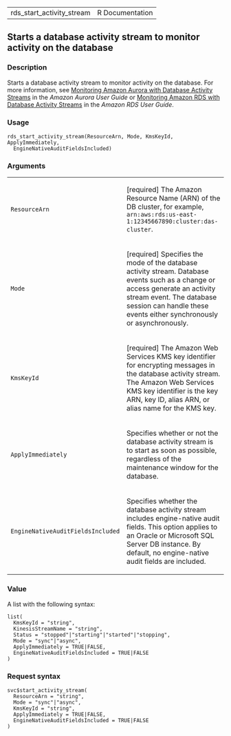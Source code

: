 <table style="width: 100%;">
<tbody>
<tr class="odd">
<td>rds_start_activity_stream</td>
<td style="text-align: right;">R Documentation</td>
</tr>
</tbody>
</table>

## Starts a database activity stream to monitor activity on the database

### Description

Starts a database activity stream to monitor activity on the database.
For more information, see [Monitoring Amazon Aurora with Database
Activity
Streams](https://docs.aws.amazon.com/AmazonRDS/latest/AuroraUserGuide/DBActivityStreams.html)
in the *Amazon Aurora User Guide* or [Monitoring Amazon RDS with
Database Activity
Streams](https://docs.aws.amazon.com/AmazonRDS/latest/UserGuide/DBActivityStreams.html)
in the *Amazon RDS User Guide*.

### Usage

    rds_start_activity_stream(ResourceArn, Mode, KmsKeyId, ApplyImmediately,
      EngineNativeAuditFieldsIncluded)

### Arguments

<table>
<colgroup>
<col style="width: 35%" />
<col style="width: 65%" />
</colgroup>
<tbody>
<tr class="odd">
<td><code
id="rds_start_activity_stream_:_ResourceArn">ResourceArn</code></td>
<td><p>[required] The Amazon Resource Name (ARN) of the DB cluster, for
example,
<code>arn:aws:rds:us-east-1:12345667890:cluster:das-cluster</code>.</p></td>
</tr>
<tr class="even">
<td><code id="rds_start_activity_stream_:_Mode">Mode</code></td>
<td><p>[required] Specifies the mode of the database activity stream.
Database events such as a change or access generate an activity stream
event. The database session can handle these events either synchronously
or asynchronously.</p></td>
</tr>
<tr class="odd">
<td><code id="rds_start_activity_stream_:_KmsKeyId">KmsKeyId</code></td>
<td><p>[required] The Amazon Web Services KMS key identifier for
encrypting messages in the database activity stream. The Amazon Web
Services KMS key identifier is the key ARN, key ID, alias ARN, or alias
name for the KMS key.</p></td>
</tr>
<tr class="even">
<td><code
id="rds_start_activity_stream_:_ApplyImmediately">ApplyImmediately</code></td>
<td><p>Specifies whether or not the database activity stream is to start
as soon as possible, regardless of the maintenance window for the
database.</p></td>
</tr>
<tr class="odd">
<td><code
id="rds_start_activity_stream_:_EngineNativeAuditFieldsIncluded">EngineNativeAuditFieldsIncluded</code></td>
<td><p>Specifies whether the database activity stream includes
engine-native audit fields. This option applies to an Oracle or
Microsoft SQL Server DB instance. By default, no engine-native audit
fields are included.</p></td>
</tr>
</tbody>
</table>

### Value

A list with the following syntax:

    list(
      KmsKeyId = "string",
      KinesisStreamName = "string",
      Status = "stopped"|"starting"|"started"|"stopping",
      Mode = "sync"|"async",
      ApplyImmediately = TRUE|FALSE,
      EngineNativeAuditFieldsIncluded = TRUE|FALSE
    )

### Request syntax

    svc$start_activity_stream(
      ResourceArn = "string",
      Mode = "sync"|"async",
      KmsKeyId = "string",
      ApplyImmediately = TRUE|FALSE,
      EngineNativeAuditFieldsIncluded = TRUE|FALSE
    )
